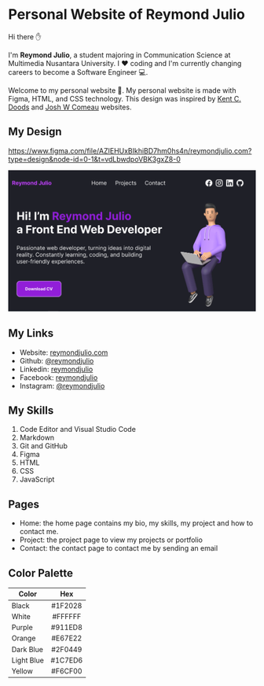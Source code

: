 # Personal Website of Reymond Julio

Hi there ✋

I'm **Reymond Julio**, a student majoring in Communication Science at Multimedia Nusantara University. I :heart: coding and I'm currently changing careers to become a Software Engineer 💻.

Welcome to my personal website 🙂. My personal website is made with Figma, HTML, and CSS technology. This design was inspired by [Kent C. Doods](https://kentcdodds.com/) and [Josh W Comeau](https://www.joshwcomeau.com/) websites.

## My Design

https://www.figma.com/file/AZIEHUxBIkhiBD7hm0hs4n/reymondjulio.com?type=design&node-id=0-1&t=vdLbwdpoVBK3gxZ8-0

![my-design](images/my-design.png)

## My Links

- Website: [reymondjulio.com](https://reymondjulio.com)
- Github: [@reymondjulio](https://github.com/reymondjulio)
- Linkedin: [reymondjulio](https://www.linkedin.com/in/reymond-julio-599a62182/)
- Facebook: [reymondjulio](https://www.facebook.com/Rey.Yoe/)
- Instagram: [@reymondjulio](https://www.instagram.com/reymondjulio/)

## My Skills

1. Code Editor and Visual Studio Code
2. Markdown
3. Git and GitHub
4. Figma
5. HTML
6. CSS
7. JavaScript

## Pages

- Home: the home page contains my bio, my skills, my project and how to contact me.
- Project: the project page to view my projects or portfolio
- Contact: the contact page to contact me by sending an email

## Color Palette

| Color      |   Hex   |
| ---------- | :-----: |
| Black      | #1F2028 |
| White      | #FFFFFF |
| Purple     | #911ED8 |
| Orange     | #E67E22 |
| Dark Blue  | #2F0449 |
| Light Blue | #1C7ED6 |
| Yellow     | #F6CF00 |
